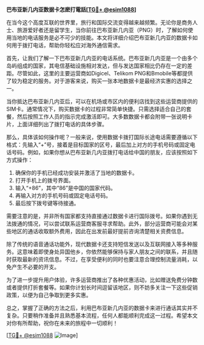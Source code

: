 **巴布亚新几内亚数据卡怎麽打電話[[TG💪+ @esim1088](https://t.me/s/esim1088)]**

在当今这个高度互联的世界里，旅行和国际交流变得越来越频繁。无论你是商务人士、旅游爱好者还是留学生，当你前往巴布亚新几内亚（PNG）时，了解如何使用当地的电话服务是必不可少的技能。本文将详细介绍巴布亚新几内亚的数据卡如何用于拨打电话，帮助你轻松应对海外通信需求。

首先，让我们了解一下巴布亚新几内亚的电话系统。巴布亚新几内亚是一个由多个岛屿组成的国家，其电信基础设施相对发达，但与发达国家相比仍存在一定的差距。尽管如此，这里的主要运营商如Digicel、Telikom PNG和Bmobile等都提供了较为稳定的服务。对于游客来说，购买一张本地数据卡是最经济实惠的选择之一。

当你抵达巴布亚新几内亚后，可以在机场或市区内的便利店找到这些运营商提供的SIM卡。通常情况下，购买数据卡的过程非常简单快捷。只需选择适合自己的套餐，然后按照工作人员的指示完成激活即可。大多数数据卡都会附带一张说明卡片，上面详细列出了拨打电话的具体步骤。

那么，具体该如何操作呢？一般来说，使用数据卡拨打国际长途电话需要遵循以下格式：先输入“+”号，接着是目标国家的区号，最后加上对方的手机号码或固定电话号码。例如，如果你想从巴布亚新几内亚拨打电话给中国的朋友，应该按照如下方式操作：

1. 确保你的手机已经成功安装并激活了当地的数据卡。
2. 打开手机上的拨号界面。
3. 输入“+86”，其中“86”是中国的国家代码。
4. 再输入对方的手机号码或固定电话号码。
5. 最后按下拨号键等待接通。

需要注意的是，并非所有国家都支持直接通过数据卡进行国际拨号。如果你遇到无法拨通的情况，可以尝试联系运营商客服寻求帮助。此外，部分运营商可能会对某些地区的通话收取额外费用，因此在出发前最好提前咨询清楚相关资费信息。

除了传统的语音通话功能外，现代数据卡还支持短信发送以及互联网接入等多种服务。这意味着即使身处异国他乡，你依然能够保持与家人朋友之间的联系，并且随时获取最新的资讯信息。不过，在享受便利的同时也要注意合理控制流量消耗，以免产生不必要的开支。

为了进一步提升用户体验，许多运营商推出了各种优惠活动，比如赠送免费分钟数或者提供打折套餐等。如果你计划长时间逗留该地区，则不妨多关注一下这些促销政策，以便为自己争取到更多实惠。

总之，掌握了正确的方法之后，利用巴布亚新几内亚的数据卡来进行通话其实并不复杂。只要稍作准备并且熟悉基本流程，任何人都能顺利完成这一过程。希望本文对你有所帮助，祝你在未来的旅程中一切顺利！

[[TG💪+ @esim1088](https://t.me/s/esim1088) ![Image](https://i.postimg.cc/4NQfJmqS/Snipaste-2025-05-13-00-14-12.png)]